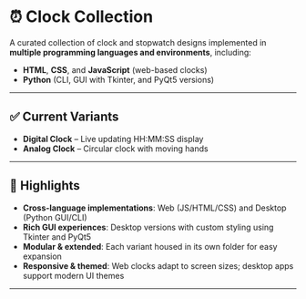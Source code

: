 # ⏰ Clock Collection

A curated collection of clock and stopwatch designs implemented in **multiple programming languages and environments**, including:

- **HTML**, **CSS**, and **JavaScript** (web-based clocks)
- **Python** (CLI, GUI with Tkinter, and PyQt5 versions)

---

## ✅ Current Variants

- **Digital Clock** – Live updating HH:MM:SS display  
- **Analog Clock**  – Circular clock with moving hands  

---

## 🎉 Highlights

- **Cross-language implementations**: Web (JS/HTML/CSS) and Desktop (Python GUI/CLI)
- **Rich GUI experiences**: Desktop versions with custom styling using Tkinter and PyQt5
- **Modular & extended**: Each variant housed in its own folder for easy expansion
- **Responsive & themed**: Web clocks adapt to screen sizes; desktop apps support modern UI themes

---
